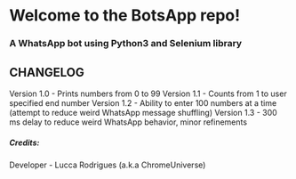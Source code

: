 # Welcome to the BotsApp repo!
### A WhatsApp bot using Python3 and Selenium library

## CHANGELOG 
Version 1.0 - Prints numbers from 0 to 99 
Version 1.1 - Counts from 1 to user specified end number
Version 1.2 - Ability to enter 100 numbers at a time (attempt to reduce weird WhatsApp message shuffling)
Version 1.3 - 300 ms delay to reduce weird WhatsApp behavior, minor refinements

##### Credits:
Developer - Lucca Rodrigues (a.k.a ChromeUniverse)


